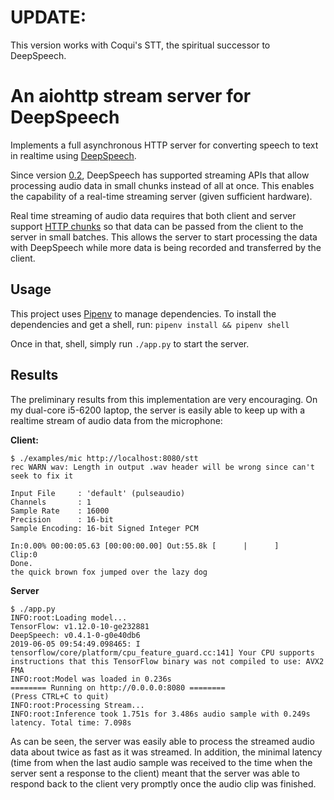 UPDATE:
=======
This version works with Coqui's STT, the spiritual successor to DeepSpeech.


An aiohttp stream server for DeepSpeech
=======================================

Implements a full asynchronous HTTP server for converting speech to text in
realtime using [DeepSpeech][].

Since version [0.2][DeepSpeech Streaming], DeepSpeech has supported streaming
APIs that allow processing audio data in small chunks instead of all at once.
This enables the capability of a real-time streaming server (given sufficient
hardware). 

Real time streaming of audio data requires that both client and server support
[HTTP chunks][] so that data can be passed from the client to the server in
small batches. This allows the server to start processing the data with
DeepSpeech while more data is being recorded and transferred by the client.

Usage
-----

This project uses [Pipenv][] to manage dependencies. To install the dependencies
and get a shell, run: `pipenv install && pipenv shell`

Once in that, shell, simply run `./app.py` to start the server.


Results
-------

The preliminary results from this implementation are very encouraging. On my
dual-core i5-6200 laptop, the server is easily able to keep up with a realtime
stream of audio data from the microphone:

**Client:**
```
$ ./examples/mic http://localhost:8080/stt
rec WARN wav: Length in output .wav header will be wrong since can't seek to fix it

Input File     : 'default' (pulseaudio)
Channels       : 1
Sample Rate    : 16000
Precision      : 16-bit
Sample Encoding: 16-bit Signed Integer PCM

In:0.00% 00:00:05.63 [00:00:00.00] Out:55.8k [      |      ]        Clip:0
Done.
the quick brown fox jumped over the lazy dog
```

**Server**
```
$ ./app.py
INFO:root:Loading model...
TensorFlow: v1.12.0-10-ge232881
DeepSpeech: v0.4.1-0-g0e40db6
2019-06-05 09:54:49.098465: I tensorflow/core/platform/cpu_feature_guard.cc:141] Your CPU supports instructions that this TensorFlow binary was not compiled to use: AVX2 FMA
INFO:root:Model was loaded in 0.236s
======== Running on http://0.0.0.0:8080 ========
(Press CTRL+C to quit)
INFO:root:Processing Stream...
INFO:root:Inference took 1.751s for 3.486s audio sample with 0.249s latency. Total time: 7.098s
```

As can be seen, the server was easily able to process the streamed audio data
about twice as fast as it was streamed. In addition, the minimal latency (time
from when the last audio sample was received to the time when the server sent a
response to the client) meant that the server was able to respond back to the
client very promptly once the audio clip was finished.


[DeepSpeech]: https://github.com/mozilla/DeepSpeech
[DeepSpeech Streaming]: https://hacks.mozilla.org/2018/09/speech-recognition-deepspeech/
[HTTP chunks]: https://en.wikipedia.org/wiki/Chunked_transfer_encoding
[Pipenv]: https://docs.pipenv.org/en/latest/
